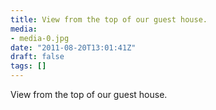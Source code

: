 ```yaml
---
title: View from the top of our guest house.
media:
- media-0.jpg
date: "2011-08-20T13:01:41Z"
draft: false
tags: []
---
```

View from the top of our guest house.
